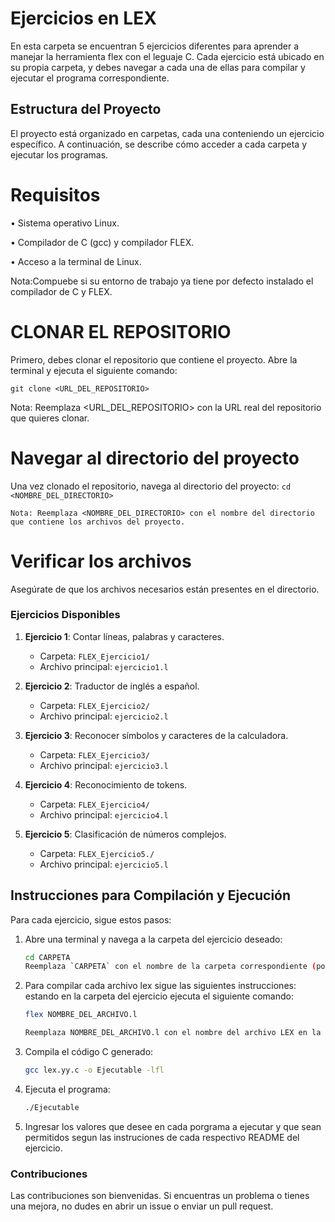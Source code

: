 # Ejercicios en LEX

En esta carpeta se encuentran 5 ejercicios diferentes para aprender a manejar la herramienta flex con el leguaje C. Cada ejercicio está ubicado en su propia carpeta, y debes navegar a cada una de ellas para compilar y ejecutar el programa correspondiente.

## Estructura del Proyecto

El proyecto está organizado en carpetas, cada una conteniendo un ejercicio específico. A continuación, se describe cómo acceder a cada carpeta y ejecutar los programas.

# Requisitos
•	Sistema operativo Linux.

•	Compilador de C (gcc) y compilador FLEX.

•	Acceso a la terminal de Linux.

Nota:Compuebe si su entorno de trabajo ya tiene por defecto instalado el compilador de C y FLEX.

 # CLONAR EL REPOSITORIO
 
 Primero, debes clonar el repositorio que contiene el proyecto. Abre la terminal y ejecuta el siguiente comando: 
     
  `git clone <URL_DEL_REPOSITORIO>`
     
 Nota: Reemplaza <URL_DEL_REPOSITORIO> con la URL real del repositorio que quieres clonar.

 # Navegar al directorio del proyecto
 Una vez clonado el repositorio, navega al directorio del proyecto: 
`cd <NOMBRE_DEL_DIRECTORIO>`

    Nota: Reemplaza <NOMBRE_DEL_DIRECTORIO> con el nombre del directorio que contiene los archivos del proyecto.

   # Verificar los archivos
   Asegúrate de que los archivos necesarios están presentes en el directorio.

### Ejercicios Disponibles

1. **Ejercicio 1**: Contar líneas, palabras y caracteres.
   - Carpeta: `FLEX_Ejercicio1/`
   - Archivo principal: `ejercicio1.l`

2. **Ejercicio 2**: Traductor de inglés a español.
   - Carpeta: `FLEX_Ejercicio2/`
   - Archivo principal: `ejercicio2.l`

3. **Ejercicio 3**: Reconocer símbolos y caracteres de la calculadora.
   - Carpeta: `FLEX_Ejercicio3/`
   - Archivo principal: `ejercicio3.l`
   
4. **Ejercicio 4**: Reconocimiento de tokens.
   - Carpeta: `FLEX_Ejercicio4/`
   - Archivo principal: `ejercicio4.l`
   
5. **Ejercicio 5**: Clasificación de números complejos.
   - Carpeta: `FLEX_Ejercicio5./`
   - Archivo principal: `ejercicio5.l`

## Instrucciones para Compilación y Ejecución

Para cada ejercicio, sigue estos pasos:

1. Abre una terminal y navega a la carpeta del ejercicio deseado:
   ```bash
   cd CARPETA
   Reemplaza `CARPETA` con el nombre de la carpeta correspondiente (por ejemplo, FLEX_Ejercicio1).
   
2. Para compilar cada archivo lex sigue las siguientes instrucciones:
   estando en la carpeta del ejercicio ejecuta el siguiente comando:
   ```bash
   flex NOMBRE_DEL_ARCHIVO.l
   
   Reemplaza NOMBRE_DEL_ARCHIVO.l con el nombre del archivo LEX en la carpeta (por ejemplo, ejercicio1.l).
   
3. Compila el código C generado:
   ```bash
   gcc lex.yy.c -o Ejecutable -lfl
   
4. Ejecuta el programa:
   ```bash
   ./Ejecutable

5. Ingresar los valores que desee en cada porgrama a ejecutar y que sean permitidos segun las instruciones de cada respectivo README del ejercicio.
   
### Contribuciones

Las contribuciones son bienvenidas. Si encuentras un problema o tienes una mejora, no dudes en abrir un issue o enviar un pull request.
